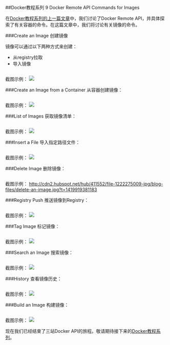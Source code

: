 ##Docker教程系列 9 Docker Remote API Commands for Images

在[Docker教程系列的上一篇文章](http://dockerone.com/article/109)中，我们讨论了Docker Remote API，并具体探索了有关容器的命令。在这篇文章中，我们将讨论有关镜像的命令。

###Create an Image
创建镜像

镜像可以通过以下两种方式来创建：

- 从registry拉取
- 导入镜像

```POST /images/create
```

截图示例：
![](http://cdn2.hubspot.net/hub/411552/file-1222274949-jpg/blog-files/create-an-image.jpg?t=1419919381183)

###Create an Image from a Container
从容器创建镜像：
```POST /commit
```
截图示例：
![](http://cdn2.hubspot.net/hub/411552/file-1222274964-png/blog-files/docker-create-image-from-container.png?t=1419919381183)

###List of Images
获取镜像清单：
```GET /images/json
```

截图示例：
![](http://cdn2.hubspot.net/hub/411552/file-1222274979-png/blog-files/docker-list-images.png?t=1419919381183)

###Insert a File
导入指定路径文件：
```POST /images/(name)/insert
```
截图示例：
![](http://cdn2.hubspot.net/hub/411552/file-1222274994-jpg/blog-files/docker-image-insert-file.jpg?t=1419919381183)

###Delete Image
删除镜像：
```DELETE /images/(name)
```
截图示例：
![]()http://cdn2.hubspot.net/hub/411552/file-1222275009-jpg/blog-files/delete-an-image.jpg?t=1419919381183


###Registry Push
推送镜像到Registry：
```POST /images/(name)/push
```
截图示例：
![](http://cdn2.hubspot.net/hub/411552/file-1222275024-png/blog-files/docker-push-image-to-remote-repo.png?t=1419919381183)

###Tag Image
标记镜像：
```POST /images/(name)/tag
```
截图示例：
![](http://cdn2.hubspot.net/hub/411552/file-1222275039-jpg/blog-files/tag-an-image.jpg?t=1419919381183)

###Search an Image
搜索镜像：
```GET /images/search
```
截图示例：
![](http://cdn2.hubspot.net/hub/411552/file-1222275054-png/blog-files/docker-search-an-image.png?t=1419919381183)


###History
查看镜像历史：
```GET /images/(name)/history
```
截图示例：
![](http://cdn2.hubspot.net/hub/411552/file-1222275069-jpg/blog-files/docker-get-image-history.jpg?t=1419919381183)

###Build an Image
构建镜像：
```POST /build
```
截图示例：
![](http://cdn2.hubspot.net/hub/411552/file-1222275084-png/blog-files/docker-build-image-from-dockerfile.png?t=1419919381183)


现在我们已经结束了三站Docker API的旅程。敬请期待接下来的[Docker教程系列](http://dockerone.com/topic/Docker%20Tutorial)。
